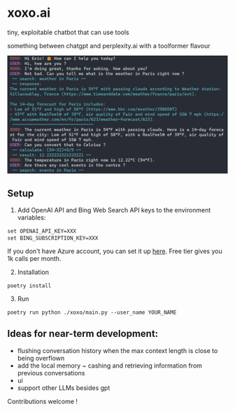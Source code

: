 # xoxo.ai

tiny, exploitable chatbot that can use tools

something between chatgpt and perplexity.ai with a toolformer flavour

<p align="center">
  <img src="https://raw.githubusercontent.com/eryk-mazus/xoxo/main/docs/example.png">
</p>

## Setup

1. Add OpenAI API and Bing Web Search API keys to the environment variables:
```
set OPENAI_API_KEY=XXX
set BING_SUBSCRIPTION_KEY=XXX
```

If you don't have Azure account, you can set it up [here](https://www.microsoft.com/en-us/bing/apis/bing-web-search-api). Free tier gives you 1k calls per month.


2. Installation 
```
poetry install 
```

3. Run
```
poetry run python ./xoxo/main.py --user_name YOUR_NAME
```

## Ideas for near-term development:
- flushing conversation history when the max context length is close to being overflown
- add the local memory ~ cashing and retrieving information from previous conversations
- ui
- support other LLMs besides gpt

Contributions welcome !